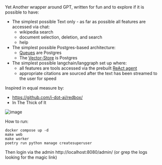 Yet Another wrapper around GPT, written for fun and to explore if it is possible to have:

* The simplest possible Text only - as far as possible all features are accessed via chat:
  * wikipedia search
  * document selection, deletion, and search
  * help
* The simplest possible Postgres-based architecture:
  * [Queues](https://github.com/django-q2/django-q2) are Postgres 
  * The [Vector-Store](https://github.com/pkavumba/django-vectordb) is Postgres
* The simplest possible langchain/langgraph set up where:
  * all features are tools accessed via the prebuilt [ReAct agent](*https://langchain-ai.github.io/langgraph/how-tos/create-react-agent/)
  * appropriate citations are sourced after the text has been streamed to the user for speed

Inspired in equal measure by:
* https://github.com/i-dot-ai/redbox/
* In The Thick of It

![image](https://github.com/user-attachments/assets/a95a56f9-3476-4e4d-a0a3-7ed7e3f502cc)

How to run:

```commandline
docker compose up -d
make web
make worker
poetry run python manage createsuperuser
```

Then login via the admin http://localhost:8080/admin/ (or grep the logs looking for the magic link)
